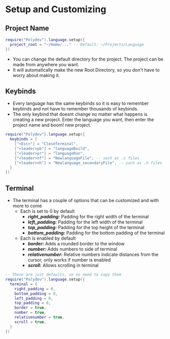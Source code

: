 # Setup and Customizing

## Project Name

```lua
require("Polydev").language.setup({
  project_root = "~/Home/..." -- Default: ~/Projects/Language
})
```

* You can change the default directory for the project. The project can be made from anywhere you want.
* It will automatically make the new Root Directory, so you don't have to worry about making it.

## Keybinds
* Every language has the same keybinds so it is easy to remember keybinds and not have to remember thousands of keybinds.
* The only keybind that doesnt change no matter what happens is creating a new project. Enter the language you want, then enter the project name and boom! new project.
```lua
require("Polydev"}.language.setup({
  keybinds = [
  	["<Esc>"] = "CloseTerminal",
  	["<leader>pb"] = "languageBuild",
  	["<leader>pr"] = "languageRun",
  	["<leader>nf"] = "NewlanguageFile", -- such as .c files
  	["<leader>nh"] = "Newlanguage_secondaryFile", -- such as .h files
  }
})
```

## Terminal
* The terminal has a couple of options that can be customized and with more to come
    - Each is set to 0 by default
        * **_right_padding:_** Padding for the right width of the terminal
        * **_left_padding:_** Padding for the left width of the terminal
        * **_top_padding:_** Padding for the top height of the terminal
        * **_bottom_padding:_** Padding for the bottom padding of the terminal
    - Each is enabled by default
        * **_border:_** Adds a rounded border to the window
        * **_number:_** Adds numbers to side of terminal
        * **_relativenumber:_** Relative numbers indicate distances from the cursor, only works if number is enabled
        * **_scroll:_** Allows scrolling in terminal

```lua
-- These are just defaults, so no need to copy them
require("Polydev").language.setup({
  terminal = {
    right_padding = 0,
    bottom_padding = 0,
    left_padding = 0,
    top_padding = 0,
    border = true,
    number = true,
    relativenumber = true,
    scroll = true,
  }
})
```
